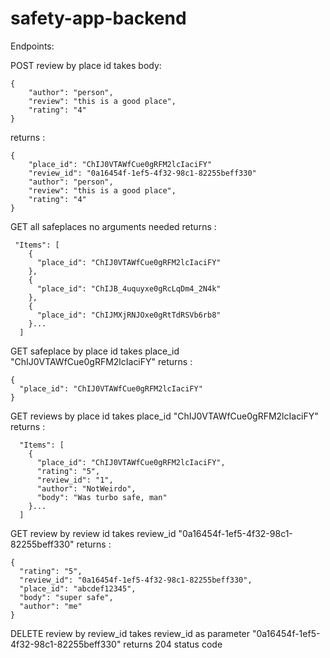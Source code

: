 # safety-app-backend


Endpoints:

POST review by place id
takes body: 
```
{
	"author": "person",
	"review": "this is a good place",
	"rating": "4"
}
```
returns : 
```
{
	"place_id": "ChIJ0VTAWfCue0gRFM2lcIaciFY"
	"review_id": "0a16454f-1ef5-4f32-98c1-82255beff330"
	"author": "person",
	"review": "this is a good place",
	"rating": "4"
}
```


GET all safeplaces
no arguments needed
returns :
```
 "Items": [
    {
      "place_id": "ChIJ0VTAWfCue0gRFM2lcIaciFY"
    },
    {
      "place_id": "ChIJB_4uquyxe0gRcLqDm4_2N4k"
    },
    {
      "place_id": "ChIJMXjRNJOxe0gRtTdRSVb6rb8"
    }...
  ]
```

GET safeplace by place id
takes place_id "ChIJ0VTAWfCue0gRFM2lcIaciFY" 
returns : 
```
{
  "place_id": "ChIJ0VTAWfCue0gRFM2lcIaciFY"
}
```

GET reviews by place id
takes place_id "ChIJ0VTAWfCue0gRFM2lcIaciFY" 
returns : 
```
  "Items": [
    {
      "place_id": "ChIJ0VTAWfCue0gRFM2lcIaciFY",
      "rating": "5",
      "review_id": "1",
      "author": "NotWeirdo",
      "body": "Was turbo safe, man"
    }...
  ]
```


GET review by review id
takes review_id "0a16454f-1ef5-4f32-98c1-82255beff330"
returns : 
```
{
  "rating": "5",
  "review_id": "0a16454f-1ef5-4f32-98c1-82255beff330",
  "place_id": "abcdef12345",
  "body": "super safe",
  "author": "me"
}
```


DELETE review by review_id
takes review_id as parameter "0a16454f-1ef5-4f32-98c1-82255beff330"
returns 204 status code
